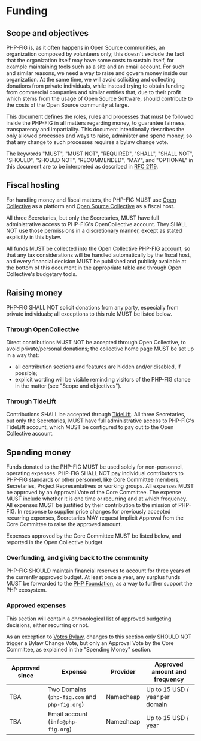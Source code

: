 # Funding

## Scope and objectives

PHP-FIG is, as it often happens in Open Source communities, an organization composed by volunteers only; this doesn't exclude the fact that the organization itself may have some costs to sustain itself, for example maintaining tools such as a site and an email account. For such and similar reasons, we need a way to raise and govern money inside our organization. At the same time, we will avoid soliciting and collecting donations from private individuals, while instead trying to obtain funding from commercial companies and similar entities that, due to their profit which stems from the usage of Open Source Software, should contribute to the costs of the Open Source community at large. 

This document defines the roles, rules and processes that must be followed inside the PHP-FIG in all matters regarding money, to guarantee fairness, transparency and impartiality. This document intentionally describes the only allowed processes and ways to raise, administer and spend money, so that any change to such processes requires a bylaw change vote. 

The keywords "MUST", "MUST NOT", "REQUIRED", "SHALL", "SHALL NOT", "SHOULD", "SHOULD NOT", "RECOMMENDED", "MAY", and "OPTIONAL" in this document are to be interpreted as described in [RFC 2119][].

## Fiscal hosting

For handling money and fiscal matters, the PHP-FIG MUST use [Open Collective](https://opencollective.com/) as a platform and [Open Source Collective](https://opencollective.com/opensource) as a fiscal host.

All three Secretaries, but only the Secretaries, MUST have full administrative access to PHP-FIG's OpenCollective account. They SHALL NOT use those permissions in a discretionary manner, except as stated explicitly in this bylaw.

All funds MUST be collected into the Open Collective PHP-FIG account, so that any tax considerations will be handled automatically by the fiscal host, and every financial decision MUST be published and publicly available at the bottom of this document in the appropriate table and through Open Collective's budgetary tools.

## Raising money

PHP-FIG SHALL NOT solicit donations from any party, especially from private individuals; all exceptions to this rule MUST be listed below.

### Through OpenCollective

Direct contributions MUST NOT be accepted through Open Collective, to avoid private/personal donations; the collective home page MUST be set up in a way that:
 * all contribution sections and features are hidden and/or disabled, if possible;
 * explicit wording will be visible reminding visitors of the PHP-FIG stance in the matter (see "Scope and objectives").

### Through TideLift

Contributions SHALL be accepted through [TideLift](https://tidelift.com/). All three Secretaries, but only the Secretaries, MUST have full administrative access to PHP-FIG's TideLift account, which MUST be configured to pay out to the Open Collective account. 

## Spending money

Funds donated to the PHP-FIG MUST be used solely for non-personnel, operating expenses.  PHP-FIG SHALL NOT pay individual contributors to PHP-FIG standards or other personnel, like Core Committee members, Secretaries, Project Representatives or working groups.
All expenses MUST be approved by an Approval Vote of the Core Committee. The expense MUST include whether it is one time or recurring and at which frequency. All expenses MUST be justified by their contribution to the mission of PHP-FIG. In response to supplier price changes for previously accepted recurring expenses, Secretaries MAY request Implicit Approval from the Core Committee to raise the approved amount.

Expenses approved by the Core Committee MUST be listed below, and reported in the Open Collective budget.

### Overfunding, and giving back to the community

PHP-FIG SHOULD maintain financial reserves to account for three years of the currently approved budget.
At least once a year, any surplus funds MUST be forwarded to the [PHP Foundation](https://opencollective.com/phpfoundation), as a way to further support the PHP ecosystem.

### Approved expenses

This section will contain a chronological list of approved budgeting decisions, either recurring or not.

As an exception to [Votes Bylaw][], changes to this section only SHOULD NOT trigger a Bylaw Change Vote, but only an Approval Vote by the Core Committee, as explained in the "Spending Money" section.

| Approved since | Expense                                       | Provider  | Approved amount and frequency  |
|----------------|-----------------------------------------------|-----------|--------------------------------|
| TBA            | Two Domains (`php-fig.com` and `php-fig.org`) | Namecheap | Up to 15 USD / year per domain |
| TBA            | Email account (`info@php-fig.org`)            | Namecheap | Up to 15 USD / year            |

[RFC 2119]: https://tools.ietf.org/html/rfc2119
[Votes Bylaw]: https://www.php-fig.org/bylaws/voting-protocol/
